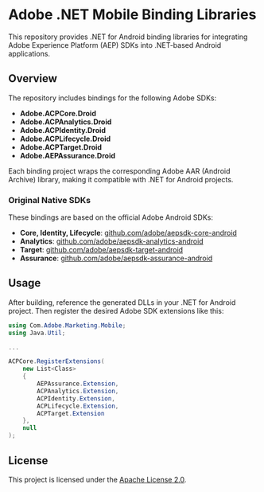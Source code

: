 # Adobe .NET Mobile Binding Libraries

This repository provides .NET for Android binding libraries for integrating Adobe Experience Platform (AEP) SDKs into .NET-based Android applications.

## Overview

The repository includes bindings for the following Adobe SDKs:

- **Adobe.ACPCore.Droid**
- **Adobe.ACPAnalytics.Droid**
- **Adobe.ACPIdentity.Droid**
- **Adobe.ACPLifecycle.Droid**
- **Adobe.ACPTarget.Droid**
- **Adobe.AEPAssurance.Droid**

Each binding project wraps the corresponding Adobe AAR (Android Archive) library, making it compatible with .NET for Android projects.

### Original Native SDKs

These bindings are based on the official Adobe Android SDKs:

- **Core, Identity, Lifecycle**: [github.com/adobe/aepsdk-core-android](https://github.com/adobe/aepsdk-core-android)
- **Analytics**: [github.com/adobe/aepsdk-analytics-android](https://github.com/adobe/aepsdk-analytics-android)
- **Target**: [github.com/adobe/aepsdk-target-android](https://github.com/adobe/aepsdk-target-android)
- **Assurance**: [github.com/adobe/aepsdk-assurance-android](https://github.com/adobe/aepsdk-assurance-android)

## Usage

After building, reference the generated DLLs in your .NET for Android project. Then register the desired Adobe SDK extensions like this:

```csharp
using Com.Adobe.Marketing.Mobile;
using Java.Util;

...

ACPCore.RegisterExtensions(
    new List<Class>
    {
        AEPAssurance.Extension,
        ACPAnalytics.Extension,
        ACPIdentity.Extension,
        ACPLifecycle.Extension,
        ACPTarget.Extension
    },
    null
);

```

## License

This project is licensed under the [Apache License 2.0](LICENSE).

